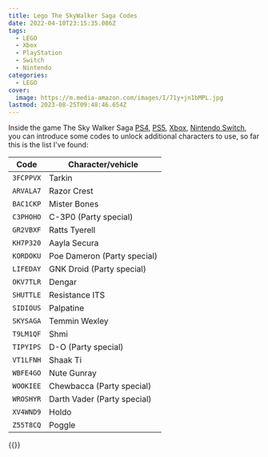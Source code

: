 ```yaml
---
title: Lego The SkyWalker Saga Codes
date: 2022-04-10T23:15:35.086Z
tags:
  - LEGO
  - Xbox
  - PlayStation
  - Switch
  - Nintendo
categories:
  - LEGO
cover:
  image: https://m.media-amazon.com/images/I/71y+jn1bMPL.jpg
lastmod: 2023-08-25T09:48:46.654Z
---
```


Inside the game The Sky Walker Saga [PS4](https://www.amazon.es/dp/B08VTB4X2J?tag=redken-21), [PS5](https://www.amazon.es/dp/B08VTC518G?tag=redken-21), [Xbox](https://www.amazon.es/dp/B08VTBT8TY?tag=redken-21), [Nintendo Switch](https://www.amazon.es/dp/B08VTDBTDB?tag=redken-21), you can introduce some codes to unlock additional characters to use, so far this is the list I've found:

| Code      | Character/vehicle           |
| --------- | --------------------------- |
| `3FCPPVX` | Tarkin                      |
| `ARVALA7` | Razor Crest                 |
| `BAC1CKP` | Mister Bones                |
| `C3PHOHO` | C-3P0 (Party special)       |
| `GR2VBXF` | Ratts Tyerell               |
| `KH7P320` | Aayla Secura                |
| `KORDOKU` | Poe Dameron (Party special) |
| `LIFEDAY` | GNK Droid (Party special)   |
| `OKV7TLR` | Dengar                      |
| `SHUTTLE` | Resistance ITS              |
| `SIDIOUS` | Palpatine                   |
| `SKYSAGA` | Temmin Wexley               |
| `T9LM1QF` | Shmi                        |
| `TIPYIPS` | D-O (Party special)         |
| `VT1LFNH` | Shaak Ti                    |
| `WBFE4GO` | Nute Gunray                 |
| `WOOKIEE` | Chewbacca (Party special)   |
| `WROSHYR` | Darth Vader (Party special) |
| `XV4WND9` | Holdo                       |
| `Z55T8CQ` | Poggle                      |

{{<enjoy>}}
